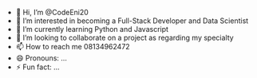 - 👋 Hi, I’m @CodeEni20
- 👀 I’m interested in becoming a Full-Stack Developer and Data Scientist
- 🌱 I’m currently learning Python and Javascript
- 💞️ I’m looking to collaborate on a project as regarding my specialty
- 📫 How to reach me 08134962472
- 😄 Pronouns: ...
- ⚡ Fun fact: ...

<!---
CodeEni20/CodeEni20 is a ✨ special ✨ repository because its `README.md` (this file) appears on your GitHub profile.
You can click the Preview link to take a look at your changes.
--->
